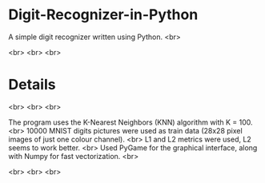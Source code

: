 # Digit-Recognizer-in-Python
A simple digit recognizer written using Python. <br\>

<br\>
<br\>
<br\>

# Details

<br\>
<br\>
<br\>

The program uses the K-Nearest Neighbors (KNN) algorithm with K = 100. <br\>
10000 MNIST digits pictures were used as train data (28x28 pixel images of just one colour channel). <br\>
L1 and L2 metrics were used, L2 seems to work better. <br\>
Used PyGame for the graphical interface, along with Numpy for fast vectorization. <br\>

<br\>
<br\>
<br\>



